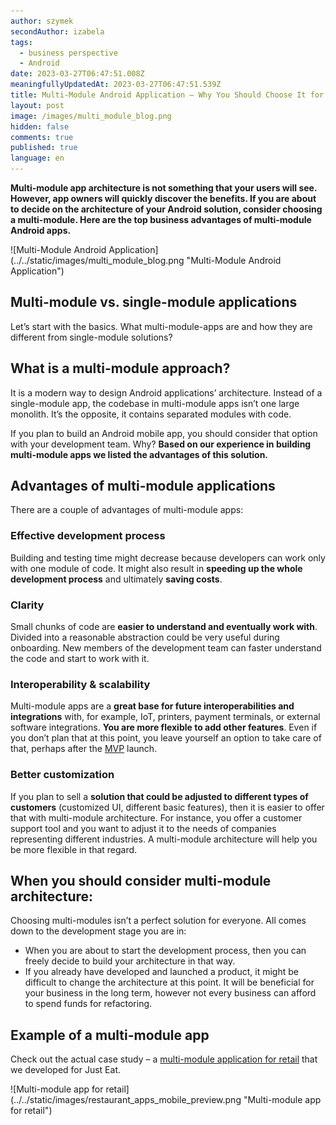 ```yaml
---
author: szymek
secondAuthor: izabela
tags:
  - business perspective
  - Android
date: 2023-03-27T06:47:51.008Z
meaningfullyUpdatedAt: 2023-03-27T06:47:51.539Z
title: Multi-Module Android Application – Why You Should Choose It for Your Business
layout: post
image: /images/multi_module_blog.png
hidden: false
comments: true
published: true
language: en
---
```

**Multi-module app architecture is not something that your users will see. However, app owners will quickly discover the benefits. If you are about to decide on the architecture of your Android solution, consider choosing a multi-module. Here are the top business advantages of multi-module Android apps.**

<div className="image">![Multi-Module Android Application](../../static/images/multi_module_blog.png "Multi-Module Android Application")</div>

## Multi-module vs. single-module applications

Let’s start with the basics. What multi-module-apps are and how they are different from single-module solutions?

<div className="important-info"><h2>What is a multi-module approach?</h2><div>It is a modern way to design Android applications’ architecture. Instead of a single-module app, the codebase in multi-module apps isn’t one large monolith. It’s the opposite, it contains separated modules with code.</div></div>

If you plan to build an Android mobile app, you should consider that option with your development team. Why? **Based on our experience in building multi-module apps we listed the advantages of this solution.**

## Advantages of multi-module applications

There are a couple of advantages of multi-module apps:

### Effective development process

Building and testing time might decrease because developers can work only with one module of code. It might also result in **speeding up the whole development process** and ultimately **saving costs**.

### Clarity

Small chunks of code are **easier to understand and eventually work with**. Divided into a reasonable abstraction could be very useful during onboarding. New members of the development team can faster understand the code and start to work with it.

### Interoperability & scalability

Multi-module apps are a **great base for future interoperabilities and integrations** with, for example, IoT, printers, payment terminals, or external software integrations. **You are more flexible to add other features**. Even if you don’t plan that at this point, you leave yourself an option to take care of that, perhaps after the [MVP](/our-areas/mvp-development/) launch.

### Better customization

If you plan to sell a **solution that could be adjusted to different types of customers** (customized UI, different basic features), then it is easier to offer that with multi-module architecture. For instance, you offer a customer support tool and you want to adjust it to the needs of companies representing different industries. A multi-module architecture will help you be more flexible in that regard.

## When you should consider multi-module architecture:

Choosing multi-modules isn’t a perfect solution for everyone. All comes down to the development stage you are in:

* When you are about to start the development process, then you can freely decide to build your architecture in that way. 
* If you already have developed and launched a product, it might be difficult to change the architecture at this point. It will be beneficial for your business in the long term, however not every business can afford to spend funds for refactoring.

## Example of a multi-module app

Check out the actual case study – a [multi-module application for retail](/projects/system-for-restaurants-mobile) that we developed for Just Eat.

<div className="image">![Multi-module app for retail](../../static/images/restaurant_apps_mobile_preview.png "Multi-module app for retail")</div>
